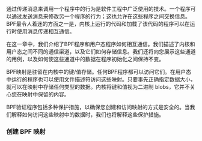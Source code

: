 通过传递消息来调用一个程序中的行为是软件工程中广泛使用的技术。一个程序可以通过发送消息来修改另一个程序的行为；这也允许在这些程序之间交换信息。 BPF最令人着迷的方面之一是，内核上运行的代码和加载了该代码的程序可以在运行时使用消息传递相互通信。

在这一章中，我们介绍了BPF程序和用户态程序如何相互通信。我们描述了内核和用户态之间不同的通信渠道，以及它们如何存储信息。我们还将向您展示这些通道的用例，以及如何使这些通道中的数据在程序初始化之间保持不变。

BPF映射是驻留在内核中的键/值存储。任何BPF程序都可以访问它们。在用户态中运行的程序也可以使用文件描述符访问这些映射。只要事先正确指定数据大小，就可以在映射中存储任何类型的数据。内核将键和值视为二进制 blobs，它并不关心您在映射中保留的内容。

BPF验证程序包括多种保护措施，以确保您创建和访问映射的方式是安全的。当我们解释如何访问这些映射中的数据时，我们也将解释这些保护措施。

### 创建 BPF 映射

